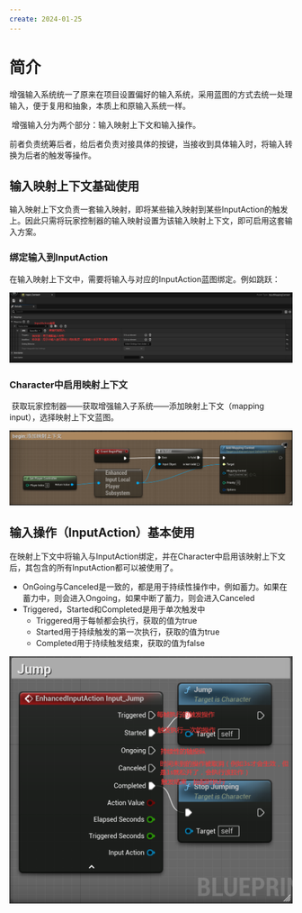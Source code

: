 ```yaml
---
create: 2024-01-25
---
```

# 简介

​	增强输入系统统一了原来在项目设置偏好的输入系统，采用蓝图的方式去统一处理输入，便于复用和抽象，本质上和原输入系统一样。

​	增强输入分为两个部分：输入映射上下文和输入操作。

​	前者负责统筹后者，给后者负责对接具体的按键，当接收到具体输入时，将输入转换为后者的触发等操作。

## 输入映射上下文基础使用

​	输入映射上下文负责一套输入映射，即将某些输入映射到某些InputAction的触发上。因此只需将玩家控制器的输入映射设置为该输入映射上下文，即可启用这套输入方案。

### 绑定输入到InputAction

​	在输入映射上下文中，需要将输入与对应的InputAction蓝图绑定。例如跳跃：

![image-20240125150552729](./assets/image-20240125150552729.png)

### Character中启用映射上下文

​	获取玩家控制器——获取增强输入子系统——添加映射上下文（mapping input），选择映射上下文蓝图。

![image-20240125145808203](./assets/image-20240125145808203.png)

## 输入操作（InputAction）基本使用

​	在映射上下文中将输入与InputAction绑定，并在Character中启用该映射上下文后，其包含的所有InputAction都可以被使用了。

* OnGoing与Canceled是一致的，都是用于持续性操作中，例如蓄力。如果在蓄力中，则会进入Ongoing，如果中断了蓄力，则会进入Canceled
* Triggered，Started和Completed是用于单次触发中
  * Triggered用于每帧都会执行，获取的值为true
  * Started用于持续触发的第一次执行，获取的值为true
  * Completed用于持续触发结束，获取的值为false

![image-20240125152325168](./assets/image-20240125152325168.png)
